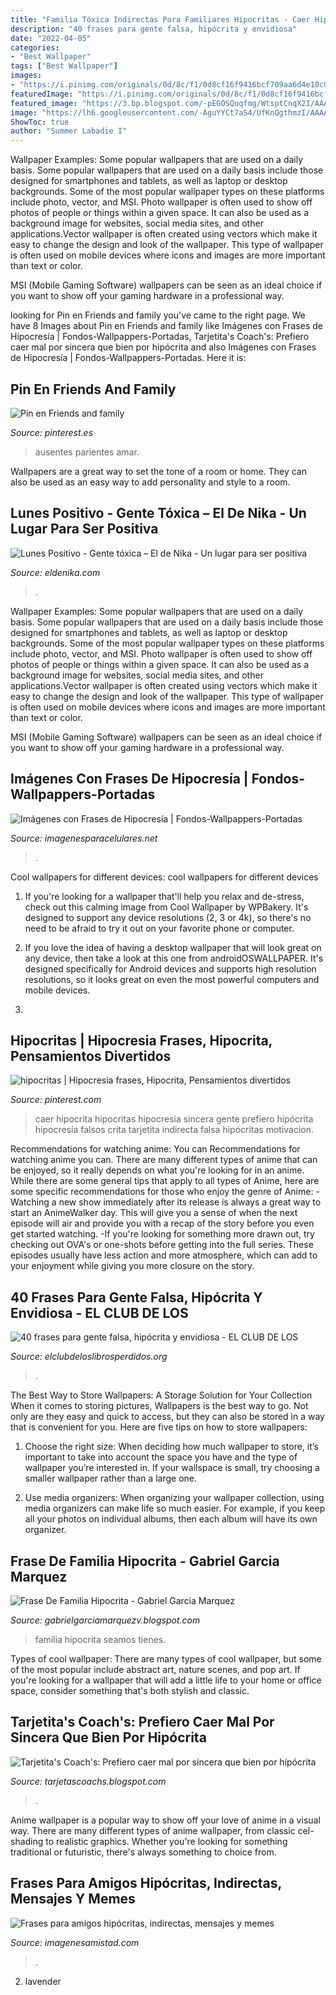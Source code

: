 ```yaml
---
title: "Familia Tóxica Indirectas Para Familiares Hipocritas - Caer Hipocrita Hipocritas Hipocresia Sincera Gente Prefiero Hipócrita Hipocresía Falsos Crita Tarjetita Indirecta Falsa Hipócritas Motivacion"
description: "40 frases para gente falsa, hipócrita y envidiosa"
date: "2022-04-05"
categories:
- "Best Wallpaper"
tags: ["Best Wallpaper"]
images:
- "https://i.pinimg.com/originals/0d/8c/f1/0d8cf16f9416bcf709aa6d4e10c0a661.jpg"
featuredImage: "https://i.pinimg.com/originals/0d/8c/f1/0d8cf16f9416bcf709aa6d4e10c0a661.jpg"
featured_image: "https://3.bp.blogspot.com/-pEGOSQuqfmg/WtsptCnqX2I/AAAAAAAAh-c/2zEOm5qXAJ4h3hh3OP0jwnFtNMBYt-dlACLcBGAs/s1600/732077f2ee215f256a012defc0dcc668.png"
image: "https://lh6.googleusercontent.com/-AguYYCt7aS4/UfKnQgthmzI/AAAAAAAAC1o/FMZDRd01PSM/s640/blogger-image--1435739526.jpg"
ShowToc: true
author: "Summer Labadie I"
---
```



Wallpaper Examples: Some popular wallpapers that are used on a daily basis.
Some popular wallpapers that are used on a daily basis include those designed for smartphones and tablets, as well as laptop or desktop backgrounds. Some of the most popular wallpaper types on these platforms include photo, vector, and MSI. 
Photo wallpaper is often used to show off photos of people or things within a given space. It can also be used as a background image for websites, social media sites, and other applications.Vector wallpaper is often created using vectors which make it easy to change the design and look of the wallpaper. This type of wallpaper is often used on mobile devices where icons and images are more important than text or color. 

MSI (Mobile Gaming Software) wallpapers can be seen as an ideal choice if you want to show off your gaming hardware in a professional way.

	

		
looking for Pin en Friends and family you've came to the right page. We have 8 Images about Pin en Friends and family like Imágenes con Frases de Hipocresía | Fondos-Wallpappers-Portadas, Tarjetita&#039;s Coach&#039;s: Prefiero caer mal por sincera que bien por hipócrita and also Imágenes con Frases de Hipocresía | Fondos-Wallpappers-Portadas. Here it is:
		
    
## Pin En Friends And Family

<img loading=lazy src="https://i.pinimg.com/originals/0d/8c/f1/0d8cf16f9416bcf709aa6d4e10c0a661.jpg" onerror="this.onerror=null;this.src='https://tse2.mm.bing.net/th?id=OIP.jluy_IAsyvsh7psHyPEEGgHaK7&amp;pid=15.1';" alt="Pin en Friends and family">

_Source: pinterest.es_

>ausentes parientes amar. 

	

Wallpapers are a great way to set the tone of a room or home. They can also be used as an easy way to add personality and style to a room.

    
## Lunes Positivo - Gente Tóxica – El De Nika - Un Lugar Para Ser Positiva

<img loading=lazy src="https://i2.wp.com/1.bp.blogspot.com/-wKXx7VWYy8c/VmS65oMx2TI/AAAAAAAAD90/kikVlncu_cs/s1600/gente+toxica.jpg" onerror="this.onerror=null;this.src='https://tse3.mm.bing.net/th?id=OIP.Ifi5leSrka6jJJQE2ku4WAHaHa&amp;pid=15.1';" alt="Lunes Positivo - Gente tóxica – El de Nika - Un lugar para ser positiva">

_Source: eldenika.com_

>. 

	

Wallpaper Examples: Some popular wallpapers that are used on a daily basis.
Some popular wallpapers that are used on a daily basis include those designed for smartphones and tablets, as well as laptop or desktop backgrounds. Some of the most popular wallpaper types on these platforms include photo, vector, and MSI. 
Photo wallpaper is often used to show off photos of people or things within a given space. It can also be used as a background image for websites, social media sites, and other applications.Vector wallpaper is often created using vectors which make it easy to change the design and look of the wallpaper. This type of wallpaper is often used on mobile devices where icons and images are more important than text or color. 

MSI (Mobile Gaming Software) wallpapers can be seen as an ideal choice if you want to show off your gaming hardware in a professional way.

    
## Imágenes Con Frases De Hipocresía | Fondos-Wallpappers-Portadas

<img loading=lazy src="http://imagenesparacelulares.net/wp-content/uploads/2016/07/frases-de-hipocrecia-lo-buen.jpg" onerror="this.onerror=null;this.src='https://tse4.mm.bing.net/th?id=OIP.E-PLuh4uchR8TFNDvMW4uQHaHG&amp;pid=15.1';" alt="Imágenes con Frases de Hipocresía | Fondos-Wallpappers-Portadas">

_Source: imagenesparacelulares.net_

>. 

	

Cool wallpapers for different devices:
cool wallpapers for different devices 

1. If you're looking for a wallpaper that'll help you relax and de-stress, check out this calming image from Cool Wallpaper by WPBakery. It's designed to support any device resolutions (2, 3 or 4k), so there's no need to be afraid to try it out on your favorite phone or computer.

2. If you love the idea of having a desktop wallpaper that will look great on any device, then take a look at this one from androidOSWALLPAPER. It's designed specifically for Android devices and supports high resolution resolutions, so it looks great on even the most powerful computers and mobile devices.

3.

    
## Hipocritas | Hipocresia Frases, Hipocrita, Pensamientos Divertidos

<img loading=lazy src="https://i.pinimg.com/originals/b4/06/d9/b406d9f6d7b449badaaa20a32f958362.jpg" onerror="this.onerror=null;this.src='https://tse2.mm.bing.net/th?id=OIP.RalB217uc8VDIQcA0q0OMgAAAA&amp;pid=15.1';" alt="hipocritas | Hipocresia frases, Hipocrita, Pensamientos divertidos">

_Source: pinterest.com_

>caer hipocrita hipocritas hipocresia sincera gente prefiero hipócrita hipocresía falsos crita tarjetita indirecta falsa hipócritas motivacion. 

	

Recommendations for watching anime: You can
Recommendations for watching anime you can. There are many different types of anime that can be enjoyed, so it really depends on what you're looking for in an anime. While there are some general tips that apply to all types of Anime, here are some specific recommendations for those who enjoy the genre of Anime: 
-Watching a new show immediately after its release is always a great way to start an AnimeWalker day. This will give you a sense of when the next episode will air and provide you with a recap of the story before you even get started watching. 
-If you're looking for something more drawn out, try checking out OVA's or one-shots before getting into the full series. These episodes usually have less action and more atmosphere, which can add to your enjoyment while giving you more closure on the story.

    
## 40 Frases Para Gente Falsa, Hipócrita Y Envidiosa - EL CLUB DE LOS

<img loading=lazy src="https://3.bp.blogspot.com/-pEGOSQuqfmg/WtsptCnqX2I/AAAAAAAAh-c/2zEOm5qXAJ4h3hh3OP0jwnFtNMBYt-dlACLcBGAs/s1600/732077f2ee215f256a012defc0dcc668.png" onerror="this.onerror=null;this.src='https://tse1.mm.bing.net/th?id=OIP.WwdV2yK8ENn01siIJYRSQQHaEp&amp;pid=15.1';" alt="40 frases para gente falsa, hipócrita y envidiosa - EL CLUB DE LOS">

_Source: elclubdeloslibrosperdidos.org_

>. 

	

The Best Way to Store Wallpapers: A Storage Solution for Your Collection
When it comes to storing pictures, Wallpapers is the best way to go. Not only are they easy and quick to access, but they can also be stored in a way that is convenient for you. Here are five tips on how to store wallpapers:
1) Choose the right size: When deciding how much wallpaper to store, it’s important to take into account the space you have and the type of wallpaper you’re interested in. If your wallspace is small, try choosing a smaller wallpaper rather than a large one.

2) Use media organizers: When organizing your wallpaper collection, using media organizers can make life so much easier. For example, if you keep all your photos on individual albums, then each album will have its own organizer.

    
## Frase De Familia Hipocrita - Gabriel Garcia Marquez

<img loading=lazy src="https://lookaside.fbsbx.com/lookaside/crawler/media/?media_id=1577334732318161" onerror="this.onerror=null;this.src='https://tse3.mm.bing.net/th?id=OIP.9-u1bVHxDUVsbhkLlZj_PAHaIP&amp;pid=15.1';" alt="Frase De Familia Hipocrita - Gabriel Garcia Marquez">

_Source: gabrielgarciamarquezv.blogspot.com_

>familia hipocrita seamos tienes. 

	

Types of cool wallpaper:
There are many types of cool wallpaper, but some of the most popular include abstract art, nature scenes, and pop art. If you're looking for a wallpaper that will add a little life to your home or office space, consider something that's both stylish and classic.

    
## Tarjetita&#039;s Coach&#039;s: Prefiero Caer Mal Por Sincera Que Bien Por Hipócrita

<img loading=lazy src="https://lh6.googleusercontent.com/-AguYYCt7aS4/UfKnQgthmzI/AAAAAAAAC1o/FMZDRd01PSM/s640/blogger-image--1435739526.jpg" onerror="this.onerror=null;this.src='https://tse1.mm.bing.net/th?id=OIP.NU46PbjFDKs80-iHgtO9XgHaHa&amp;pid=15.1';" alt="Tarjetita&#039;s Coach&#039;s: Prefiero caer mal por sincera que bien por hipócrita">

_Source: tarjetascoachs.blogspot.com_

>. 

	

Anime wallpaper is a popular way to show off your love of anime in a visual way. There are many different types of anime wallpaper, from classic cel-shading to realistic graphics. Whether you're looking for something traditional or futuristic, there's always something to choice from.

    
## Frases Para Amigos Hipócritas, Indirectas, Mensajes Y Memes

<img loading=lazy src="https://www.imagenesamistad.com/wp-content/uploads/2018/09/amistades-falsas-frases-02.jpg" onerror="this.onerror=null;this.src='https://tse3.mm.bing.net/th?id=OIP.cJ8n4RLbuVp-e5NFXDd9fwAAAA&amp;pid=15.1';" alt="Frases para amigos hipócritas, indirectas, mensajes y memes">

_Source: imagenesamistad.com_

>. 

	

2. lavender 

